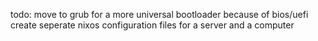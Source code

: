 todo:
move to grub for a more universal bootloader because of bios/uefi
create seperate nixos configuration files for a server and a computer
